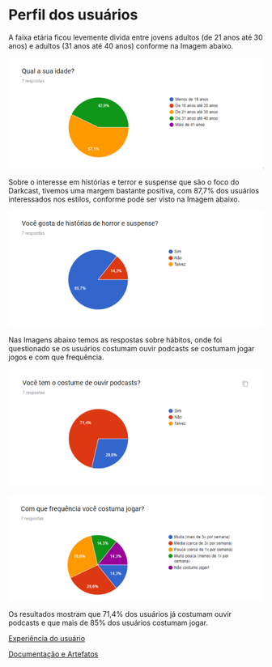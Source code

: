 # Perfil dos usuários

A faixa etária ficou levemente divida entre jovens adultos \(de 21 anos até 30 anos\) e adultos \(31 anos até 40 anos\) conforme na Imagem abaixo.

![Fonte: Desenvolvido pela autora do projeto](../.gitbook/assets/1-kc2gtixv8akswk4cpbamaa.png)

Sobre o interesse em histórias e terror e suspense que são o foco do Darkcast, tivemos uma margem bastante positiva, com 87,7% dos usuários interessados nos estilos, conforme pode ser visto na Imagem abaixo.

![Fonte: Desenvolvido pela autora do projeto](../.gitbook/assets/1-nz3dtlhor4wafvjzscwmwg.png)

Nas Imagens abaixo temos as respostas sobre hábitos, onde foi questionado se os usuários costumam ouvir podcasts se costumam jogar jogos e com que frequência.

![Fonte: Desenvolvido pela autora do projeto](../.gitbook/assets/1-yxlhhg6ph34ekpuko3cosg.png)

![Fonte: Desenvolvido pela autora do projeto](../.gitbook/assets/1-oqnfx-_okqmpkz5seidqzg.png)

Os resultados mostram que 71,4% dos usuários já costumam ouvir podcasts e que mais de 85% dos usuários costumam jogar.

[Experiência do usuário](experiencia-do-usuario.md)

[Documentação e Artefatos](../)

